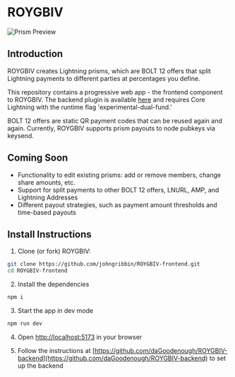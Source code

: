 # ROYGBIV

![Prism Preview](https://i.imgur.com/heUckq4.jpg)

## Introduction
ROYGBIV creates Lightning prisms, which are BOLT 12 offers that split Lightning payments to different parties at percentages you define.

This repository contains a progressive web app - the frontend component to ROYGBIV. The backend plugin is available [here](https://github.com/daGoodenough/ROYGBIV-backend) and requires Core Lightning with the runtime flag 'experimental-dual-fund.' 

BOLT 12 offers are static QR payment codes that can be reused again and again. Currently, ROYGBIV supports prism payouts to node pubkeys via keysend.

## Coming Soon
- Functionality to edit existing prisms: add or remove members, change share amounts, etc.
- Support for split payments to other BOLT 12 offers, LNURL, AMP, and Lightning Addresses 
- Different payout strategies, such as payment amount thresholds and time-based payouts

## Install Instructions

1. Clone (or fork) ROYGBIV:

```bash
git clone https://github.com/johngribbin/ROYGBIV-frontend.git
cd ROYGBIV-frontend
```

2. Install the dependencies

```bash
npm i
```

3. Start the app in dev mode

```bash
npm run dev
```

4. Open [http://localhost:5173](http://localhost:5173) in your browser

5. Follow the instructions at [https://github.com/daGoodenough/ROYGBIV-backend](https://github.com/daGoodenough/ROYGBIV-backend) to set up the backend
